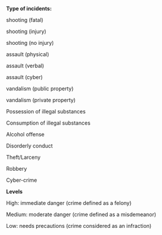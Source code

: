 <p>
<strong>Type of incidents:</strong>
</p>
<p>
shooting (fatal)
</p>
<p>
shooting (injury)
</p>
<p>
shooting (no injury)
</p>
<p>
assault (physical)
</p>
<p>
assault (verbal)
</p>
<p>
assault (cyber)
</p>
<p>
vandalism (public property)
</p>
<p>
vandalism (private property) 
</p>
<p>
Possession of illegal substances
</p>
<p>
Consumption of illegal substances 
</p>
<p>
Alcohol offense 
</p>
<p>
Disorderly conduct 
</p>
<p>
Theft/Larceny 
</p>
<p>
Robbery
</p>
<p>
Cyber-crime
</p>
<p>
<strong>Levels </strong>
</p>
<p>
High: immediate danger (crime defined as a felony)
</p>
<p>
Medium: moderate danger (crime defined as a misdemeanor)
</p>
<p>
Low:  needs precautions (crime considered as an infraction)
</p>